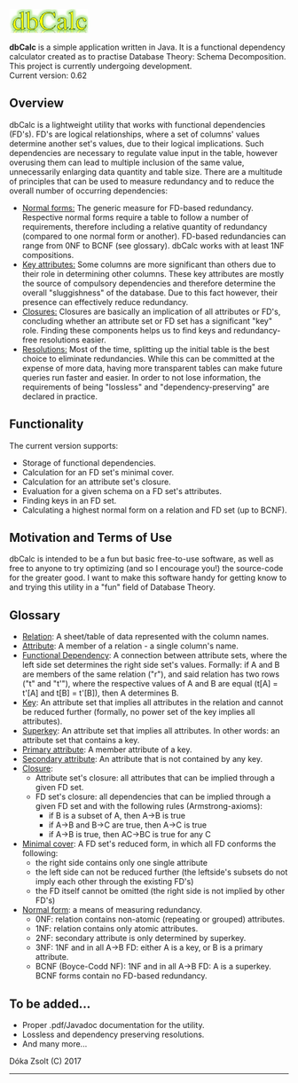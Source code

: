 <img src="logo.png" alt="dbCalc">
<p><b>dbCalc</b> is a simple application written in Java. It is a functional dependency calculator created as to practise Database Theory: Schema Decomposition. This project is currently undergoing development.<br>
Current version: 0.62</p>

<h2>Overview</h2>
<p>dbCalc is a lightweight utility that works with functional dependencies (FD's). FD's are logical relationships, where a set of columns' values determine another set's values, due to their logical implications. Such dependencies are necessary to regulate value input in the table, however overusing them can lead to multiple inclusion of the same value, unnecessarily enlarging data quantity and table size. There are a multitude of principles that can be used to measure redundancy and to reduce the overall number of occurring dependencies:</p>
<ul>
<li><u>Normal forms:</u> The generic measure for FD-based redundancy. Respective normal forms require a table to follow a number of requirements, therefore including a relative quantity of redundancy (compared to one normal form or another). FD-based redundancies can range from 0NF to BCNF (see glossary). dbCalc works with at least 1NF compositions.</li>
<li><u>Key attributes:</u> Some columns are more significant than others due to their role in determining other columns. These key attributes are mostly the source of compulsory dependencies and therefore determine the overall "sluggishness" of the database. Due to this fact however, their presence can effectively reduce redundancy.</li>
<li><u>Closures:</u> Closures are basically an implication of all attributes or FD's, concluding whether an attribute set or FD set has a significant "key" role. Finding these components helps us to find keys and redundancy-free resolutions easier.</li>
<li><u>Resolutions:</u> Most of the time, splitting up the initial table is the best choice to eliminate redundancies. While this can be committed at the expense of more data, having more transparent tables can make future queries run faster and easier. In order to not lose information, the requirements of being "lossless" and "dependency-preserving" are declared in practice.</li>
</ul>
<h2>Functionality</h2>
The current version supports:
<ul>
<li>Storage of functional dependencies.
<li>Calculation for an FD set's minimal cover.
<li>Calculation for an attribute set's closure.
<li>Evaluation for a given schema on a FD set's attributes.
<li>Finding keys in an FD set.
<li>Calculating a highest normal form on a relation and FD set (up to BCNF).
</ul>
<h2>Motivation and Terms of Use</h2>
<p>dbCalc is intended to be a fun but basic free-to-use software, as well as free to anyone to try optimizing (and so I encourage you!) the source-code for the greater good. I want to make this software handy for getting know to and trying this utility in a "fun" field of Database Theory.</p>
<h2>Glossary</h2>
<ul>
<li><u>Relation</u>: A sheet/table of data represented with the column names.
<li><u>Attribute</u>: A member of a relation - a single column's name.
<li><u>Functional Dependency</u>: A connection between attribute sets, where the left side set determines the right side set's values. Formally: if A and B are members of the same relation ("r"), and said relation has two rows ("t" and "t'"), where the respective values of A and B are equal (t[A] = t'[A] and t[B] = t'[B]), then A determines B.
<li><u>Key</u>: An attribute set that implies all attributes in the relation and cannot be reduced further (formally, no power set of the key implies all attributes).
<li><u>Superkey</u>: An attribute set that implies all attributes. In other words: an attribute set that contains a key.
<li><u>Primary attribute</u>: A member attribute of a key.
<li><u>Secondary attribute</u>: An attribute that is not contained by any key.
<li><u>Closure</u>:
  <ul>
  <li>Attribute set's closure: all attributes that can be implied through a given FD set.
  <li>FD set's closure: all dependencies that can be implied through a given FD set and with the following rules (Armstrong-axioms):
    <ul>
    <li>if B is a subset of A, then A->B is true
    <li>if A->B and B->C are true, then A->C is true
    <li>if A->B is true, then AC->BC is true for any C
    </ul>
  </ul>
<li><u>Minimal cover</u>: A FD set's reduced form, in which all FD conforms the following: 
  <ul>
    <li>the right side contains only one single attribute
    <li>the left side can not be reduced further (the leftside's subsets do not imply each other through the existing FD's)
    <li>the FD itself cannot be omitted (the right side is not implied by other FD's)
   </ul>
<li><u>Normal form</u>: a means of measuring redundancy.
  <ul>
    <li>0NF: relation contains non-atomic (repeating or grouped) attributes.
    <li>1NF: relation contains only atomic attributes.
    <li>2NF: secondary attribute is only determined by superkey.
    <li>3NF: 1NF and in all A->B FD: either A is a key, or B is a primary attribute.
    <li>BCNF (Boyce-Codd NF): 1NF and in all A->B FD: A is a superkey. BCNF forms contain no FD-based redundancy.
   </ul>
</ul>

<h2>To be added...</h2>
<ul>
<li>Proper .pdf/Javadoc documentation for the utility.
<li>Lossless and dependency preserving resolutions.
<li>And many more... 
</ul>

Dóka Zsolt (C) 2017
<hr>
